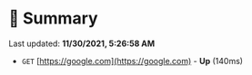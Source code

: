 # 📖 Summary
Last updated: **11/30/2021, 5:26:58 AM**

- `GET` [https://google.com](https://google.com) - **Up** (140ms)
